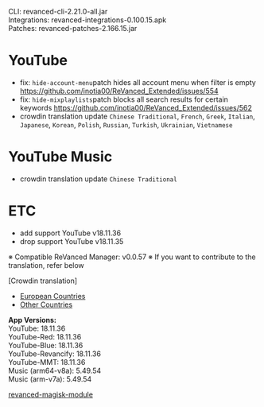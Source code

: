 CLI: revanced-cli-2.21.0-all.jar  
Integrations: revanced-integrations-0.100.15.apk  
Patches: revanced-patches-2.166.15.jar  

YouTube
==
- fix: `hide-account-menu`patch hides all account menu when filter is empty https://github.com/inotia00/ReVanced_Extended/issues/554
- fix: `hide-mixplaylists`patch blocks all search results for certain keywords https://github.com/inotia00/ReVanced_Extended/issues/562
- crowdin translation update
`Chinese Traditional`, `French`, `Greek`, `Italian`, `Japanese`, `Korean`, `Polish`, `Russian`, `Turkish`, `Ukrainian`, `Vietnamese`


YouTube Music
==
- crowdin translation update
`Chinese Traditional`


ETC
==
- add support YouTube v18.11.36
- drop support YouTube v18.11.35


※ Compatible ReVanced Manager: v0.0.57
※ If you want to contribute to the translation, refer below

[Crowdin translation]
- [European Countries](https://crowdin.com/project/revancedextendedeu)
- [Other Countries](https://crowdin.com/project/revancedextended)
  
**App Versions:**  
YouTube: 18.11.36  
YouTube-Red: 18.11.36  
YouTube-Blue: 18.11.36  
YouTube-Revancify: 18.11.36  
YouTube-MMT: 18.11.36  
Music (arm64-v8a): 5.49.54  
Music (arm-v7a): 5.49.54  

[revanced-magisk-module](https://github.com/nikhilbadyal/revanced-magisk-module)  
